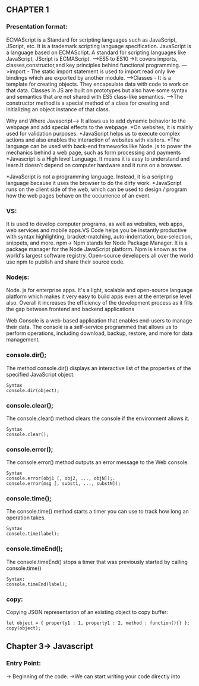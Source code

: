 ## CHAPTER 1
### Presentation format:
 ECMAScript is a Standard for scripting languages such as JavaScript, JScript, etc. It is a       trademark scripting language specification. JavaScript is a language based on ECMAScript. A standard for scripting languages like JavaScript, JScript is ECMAScript.
–>ES5 to ES10 ->It covers imports, classes,constructor,and key principles behind functional programming.
—>import - The static import statement is used to import read only live bindings which are exported by another module. 
–>Classes - It is a template for creating objects. They encapsulate data with code to work on that data. Classes in JS are built on prototypes but also have some syntax and semantics that are not shared with ES5 class-like semantics.
–>The constructor method is a special method of a class for creating and initializing an object instance of that class.

Why and Where Javascript—> It allows us to add dynamic behavior to the webpage and add special effects to the webpage. 
*On websites, it is mainly used for validation purposes. 
*JavaScript helps us to execute complex actions and also enables the interaction of websites with visitors.
*The language can be used with back-end frameworks like Node. js to power the mechanics behind a web page, such as form processing and payments
*Javascript is a High level Language. It means it is easy to understand and learn.It doesn’t depend on computer hardware and it runs on a browser.


*JavaScript is not a programming language. Instead, it is a scripting language because it uses the browser to do the dirty work. 
*JavaScript runs on the client side of the web, which can be used to design / program how the web pages behave on the occurrence of an event.

### VS:
It is used to develop computer programs, as well as websites, web apps, web services and mobile apps.VS Code helps you be instantly productive with syntax highlighting, bracket-matching, auto-indentation, box-selection, snippets, and more.
npm→ Npm stands for Node Package Manager. It is a package manager for the Node JavaScript platform. Npm is known as the world's largest software registry. Open-source developers all over the world use npm to publish and share their source code.

### Nodejs:
Node. js for enterprise apps. It's a light, scalable and open-source language platform which makes it very easy to build apps even at the enterprise level also. Overall it increases the efficiency of the development process as it fills the gap between frontend and backend applications 

Web Console is a web-based application that enables end-users to manage their data. The console is a self-service programmed that allows us to perform operations, including download, backup, restore, and more for data management.



### console.dir();
The method console.dir() displays an interactive list of the properties of the specified JavaScript object.
```
Syntax
console.dir(object);
```
### console.clear();
The console.clear() method clears the console if the environment allows it.
```
Syntax
console.clear();
```

### console.error();
The console.error() method outputs an error message to the Web console.
```
Syntax
console.error(obj1 [, obj2, ..., objN]);.
console.error(msg [, subst1, ..., substN]);
```
### console.time();
The console.time() method starts a timer you can use to track how long an operation takes.
```
Syntax
console.time(label);
```

### console.timeEnd();
The console.timeEnd() stops a timer that was previously started by calling console.time()
```
Syntax:
console.timeEnd(label);
```
### copy:
Copying JSON representation of an existing object to copy buffer:
```
let object = { property1 : 1, property1 : 2, method : function(){} };
copy(object);
```
 

## Chapter 3->  Javascript

### Entry Point:
  -> Beginning of the code.
 ->We can start writing your code directly into <script> tags. This means it
will be executed instantly and simultaneously as the script is being downloaded
into the browser, without concern for DOM or other media.

 ### AddEventListener—> InBuilt function in Javascript.
Event will access—> After completion of DOM document.
    
event : event can be any valid JavaScript event.Events are used without “on” prefix like use “click” instead of “onclick” or “mousedown” instead of “onmousedown”.
listener(handler function) : It can be a JavaScript function which respond to the event occur.

### DOMContentLoaded
  The DOMContentLoaded event fires when the initial HTML document has been completely loaded and parsed, without waiting for stylesheets, images, and subframes to finish loading.

The Document Object Model (DOM) is an application programming interface (API) for HTML documents. It defines the logical(tree)  structure of documents and the way a document is accessed and manipulated.


 ### Document.readyState—> property describes the loading state of the document.
### Values—>The readyState of a document can be one of following:
### loading—->The document is still loading.
### interactive—>The document has finished loading and the document has been parsed but sub-resources such as scripts, images, stylesheets and frames are still loading.
### complete—>The document and all sub-resources have finished loading. The state indicates that the load event is about to fire.       

Window.onload—> This method can wait until all images and similar media have been fully downloaded.                                                     

Dynamic import() –> introduces a new function-like form of import that unlocks new capabilities compared to static import. We can import JavaScript modules dynamically and work with them. 
                

### The strict mode-> 
 is a feature available since ECMAScript 5 that allows you to place your entire program, or an isolated scope, in a ”strict” operating context. This
strict context prevents certain actions from being taken and throws an exception.
—> Cannot use undeclared variables
—> Cannot delete variable 
           —> Cannot declare globally
           —>In a professional environment, it is common to have strict mode on, because it
can potentially prevent many bugs from happening and generally supports better
software practice.
  "use strict";
   var x=5;
   delete x;

Literals—> It can also have numbers and strings.
—>You can combine literals using operators (+,-,/,*, etc.) to produce a single result.

Value                             typeof                            Constructor
1                                    number                          Number()
3.14                               number                          Number()
Some text                      string                              String()
[]                                    object                             Array()
{}                                    object                            Object()
True                               boolean                         Boolean()
F f() {}                            function                          Function()
—>The typeof(value) function can be used to determine the type of the literal value. 
```
console.log(1+1);
//using number function
console.log(Number(1)+Number(2));
//using number object constructor
console.log(1+ Number(2)+new Number(4));
//literal values
 ```



### Variables:
are used to store data values. JavaScript uses the keywords var , let and const to declare variables. An equal sign is used to assign values to variables.In JavaScript, there are three different variable types: var , let , and const . Each of these variables have several rules around how they should be used, and have different characteristics.
—>Variable declaration is definition + assignment.
—> var declarations are globally scoped or function scoped while let and const are block scoped. var variables can be updated and re-declared within its scope; let variables can be updated but not re-declared; const variables can neither be updated nor re-declared.


### Dynamic Typing
JavaScript is a dynamically-typed language. It means that variables created using
var or let keywords can be dynamically re-assigned to a value of another type at
some point later in your JavaScript program.
In statically-typed languages doing that would generate an error

—>import (and export) keyword to import variables, functions and classes from an external file. To make a variable, object or a function available for export, the export keyword must be prepended to its definition. Not everything in a module will be exported
 Importing External file:
 ```
<!DOCTYPE html>
  <html>
      <head>
          <title>Import Module</title>
          <script src="your-External-Script-path"></script>
      </head>
  </html>
 ```

Passing value by reference
But JavaScript assigns values by reference without actually making a copy of the
original value. 
 ```
let a ={p:5};
let b=a;
let c=b;
let d=c;
let f=d;
a.p=10;
console.log(f.p);
 ```

## CHAPTER-4 
### Statement:
 smallest building block of a computer program.
—>Statements are used in JavaScript to control its program flow.
–>Definitions made with var, let or const keywords return undefined because they
behave only as value assignments which means [ let a=1 // undefined]   
```
new Number(89);
Number { 89 };
undefined
let n= new Number(45);
undefined
```
   
### Expression—>Any unit of code that can be evaluated to a value is an expression.
—> don’t have to be variable definitions. You can create them
by simply using some literal values in combination with operators.
 ```
 let f=function()  {return 1}
         f();
Function f() evaluates to value 1, because it returns 1. This is why f() is often
referred to as a function expression.
       f(); //1
       var y=10; //undefined
       Let f=function(){  
 ```
